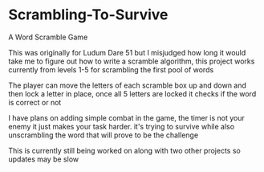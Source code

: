 # Scrambling-To-Survive
 A Word Scramble Game 


This was originally for Ludum Dare 51 but I misjudged how long it would take me to figure out how to write a scramble algorithm,   this project works currently from levels 1-5  for scrambling the first pool of words

The player can move the letters of each scramble box up and down and then lock a letter in place,  once all  5 letters are locked it checks if the word is correct or not

I have plans on adding simple combat in the game, the timer is not your enemy it just makes your task harder. it's trying to survive while also unscrambling the word that will prove to be the challenge


This is currently still being worked on along with two other projects so updates may be slow 
